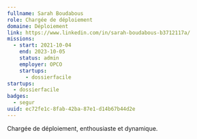 ```yaml
---
fullname: Sarah Boudabous
role: Chargée de déploiement
domaine: Déploiement
link: https://www.linkedin.com/in/sarah-boudabous-b3712117a/
missions:
  - start: 2021-10-04
    end: 2023-10-05
    status: admin
    employer: OPCO
    startups:
      - dossierfacile
startups:
  - dossierfacile
badges:
  - segur
uuid: ec72fe1c-8fab-42ba-87e1-d14b67b44d2e
---
```

Chargée de déploiement, enthousiaste et dynamique.
